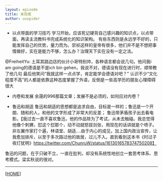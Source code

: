 ```yaml
---
layout: episode
title: 未完成
author: uuspider
---
```

- 以点带面的学习技巧
学习开始，应该死记硬背自己感兴趣的知识点，以点带面，再读主流教科书完成系统化的知识架构。
有些东西则是永远学不好的，只能发挥自己的优势，量力而为。崇祯这样的皇帝有很多，他们并不是不想把事情做好，实在是能力不够，怎么办？治理天下实在没有一定之法。

@FreiheitYu: 土耳其路边店的伙计小哥特别帅，各种语言都会说几句。他问我i am going的德语是不是ich bin gehen，我说不对，德语没有现在进行时，顺带教了他几句
最后他笑问“我就这样一点点学，肯定能学会德语对吧？”
认识不少“文化程度不高”的人都是依靠这种态度掌握了外语，反倒是一些高学历的朋友心理障碍很大

- 内卷和发展
余晟的996那篇文章；发展不是必须的，如何应对内卷？

- 鲁迅和胡适
鲁迅和胡适的思想都是追求自由，目标是一样的；鲁迅是一个开朗、随和的人，和他的文字形成了非常大的反差；
鲁迅带茅盾孩子出去看电影。【我过去一直不喜欢鲁迅，他的作品除为了考试，从未去触碰。我总觉得他像个刺猬，怼这个怼那个，动不动就怒拔剑张，用现在的话讲就是个喷子。非左翼作家打个遍，林语堂、胡适….由于内心的成见，加上国内政治宣传，让我愈加排斥，以至于多次路过他的故居，过儿不入。直到看到这本书《时过子夜灯犹明》https://twitter.com/ChunruW/status/1613016578374750208】

鲁迅的问题，在于只破不立，一直在批判，却没有系统性地创立一套思考体系、思考模式。梁实秋说的很对。








***

[[HOME][episode]]

[episode]:http://about.uuspider.com/2019/06/02/episodeindex.html
[ref01]:https://www.zhihu.com/question/49688722/answer/1260631557
